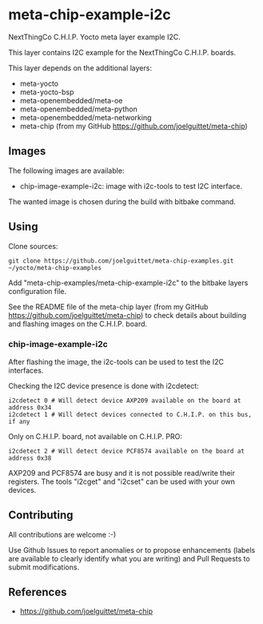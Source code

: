 meta-chip-example-i2c
==

NextThingCo C.H.I.P. Yocto meta layer example I2C.

This layer contains I2C example for the NextThingCo C.H.I.P. boards.

This layer depends on the additional layers:
* meta-yocto
* meta-yocto-bsp
* meta-openembedded/meta-oe
* meta-openembedded/meta-python
* meta-openembedded/meta-networking
* meta-chip (from my GitHub https://github.com/joelguittet/meta-chip)


Images
--

The following images are available:
* chip-image-example-i2c: image with i2c-tools to test I2C interface.

The wanted image is chosen during the build with bitbake command.


Using
--

Clone sources:

	git clone https://github.com/joelguittet/meta-chip-examples.git ~/yocto/meta-chip-examples

Add "meta-chip-examples/meta-chip-example-i2c" to the bitbake layers configuration file.

See the README file of the meta-chip layer (from my GitHub https://github.com/joelguittet/meta-chip) to check details about building and flashing images on the C.H.I.P. board.

### chip-image-example-i2c

After flashing the image, the i2c-tools can be used to test the I2C interfaces.

Checking the I2C device presence is done with i2cdetect:

	i2cdetect 0 # Will detect device AXP209 available on the board at address 0x34
	i2cdetect 1 # Will detect devices connected to C.H.I.P. on this bus, if any

Only on C.H.I.P. board, not available on C.H.I.P. PRO:

	i2cdetect 2 # Will detect device PCF8574 available on the board at address 0x38

AXP209 and PCF8574 are busy and it is not possible read/write their registers. The tools "i2cget" and "i2cset" can be used with your own devices.


Contributing
--

All contributions are welcome :-)

Use Github Issues to report anomalies or to propose enhancements (labels are available to clearly identify what you are writing) and Pull Requests to submit modifications.


References
--

* https://github.com/joelguittet/meta-chip
